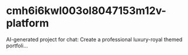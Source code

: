 # cmh6i6kwl003ol8047153m12v-platform
AI-generated project for chat: Create a professional luxury-royal themed portfoli...
